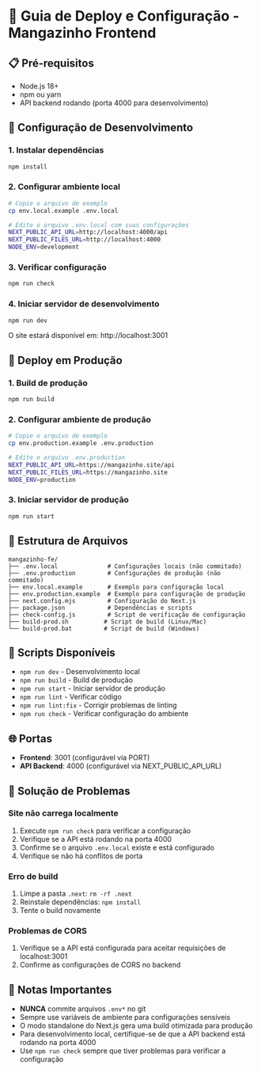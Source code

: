 # 🚀 Guia de Deploy e Configuração - Mangazinho Frontend

## 📋 Pré-requisitos

- Node.js 18+ 
- npm ou yarn
- API backend rodando (porta 4000 para desenvolvimento)

## 🔧 Configuração de Desenvolvimento

### 1. Instalar dependências
```bash
npm install
```

### 2. Configurar ambiente local
```bash
# Copie o arquivo de exemplo
cp env.local.example .env.local

# Edite o arquivo .env.local com suas configurações
NEXT_PUBLIC_API_URL=http://localhost:4000/api
NEXT_PUBLIC_FILES_URL=http://localhost:4000
NODE_ENV=development
```

### 3. Verificar configuração
```bash
npm run check
```

### 4. Iniciar servidor de desenvolvimento
```bash
npm run dev
```

O site estará disponível em: http://localhost:3001

## 🚀 Deploy em Produção

### 1. Build de produção
```bash
npm run build
```

### 2. Configurar ambiente de produção
```bash
# Copie o arquivo de exemplo
cp env.production.example .env.production

# Edite o arquivo .env.production
NEXT_PUBLIC_API_URL=https://mangazinho.site/api
NEXT_PUBLIC_FILES_URL=https://mangazinho.site
NODE_ENV=production
```

### 3. Iniciar servidor de produção
```bash
npm run start
```

## 📁 Estrutura de Arquivos

```
mangazinho-fe/
├── .env.local              # Configurações locais (não commitado)
├── .env.production         # Configurações de produção (não commitado)
├── env.local.example       # Exemplo para configuração local
├── env.production.example  # Exemplo para configuração de produção
├── next.config.mjs         # Configuração do Next.js
├── package.json            # Dependências e scripts
├── check-config.js         # Script de verificação de configuração
├── build-prod.sh          # Script de build (Linux/Mac)
└── build-prod.bat         # Script de build (Windows)
```

## 🔄 Scripts Disponíveis

- `npm run dev` - Desenvolvimento local
- `npm run build` - Build de produção
- `npm run start` - Iniciar servidor de produção
- `npm run lint` - Verificar código
- `npm run lint:fix` - Corrigir problemas de linting
- `npm run check` - Verificar configuração do ambiente

## 🌐 Portas

- **Frontend**: 3001 (configurável via PORT)
- **API Backend**: 4000 (configurável via NEXT_PUBLIC_API_URL)

## 🚨 Solução de Problemas

### Site não carrega localmente
1. Execute `npm run check` para verificar a configuração
2. Verifique se a API está rodando na porta 4000
3. Confirme se o arquivo `.env.local` existe e está configurado
4. Verifique se não há conflitos de porta

### Erro de build
1. Limpe a pasta `.next`: `rm -rf .next`
2. Reinstale dependências: `npm install`
3. Tente o build novamente

### Problemas de CORS
1. Verifique se a API está configurada para aceitar requisições de localhost:3001
2. Confirme as configurações de CORS no backend

## 📝 Notas Importantes

- **NUNCA** commite arquivos `.env*` no git
- Sempre use variáveis de ambiente para configurações sensíveis
- O modo standalone do Next.js gera uma build otimizada para produção
- Para desenvolvimento local, certifique-se de que a API backend está rodando na porta 4000
- Use `npm run check` sempre que tiver problemas para verificar a configuração
